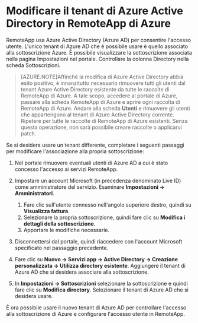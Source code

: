 
<properties
    pageTitle="Modificare il tenant di Azure Active Directory in RemoteApp di Azure"
    description="Informazioni su come modificare il tenant di Azure Active Directory associato a RemoteApp di Azure"
    services="remoteapp"
    documentationCenter="" 
    authors="lizap"
    manager="mbaldwin" />

<tags
    ms.service="remoteapp"
    ms.workload="compute"
    ms.tgt_pltfrm="na"
    ms.devlang="na"
    ms.topic="article"
    ms.date="06/24/2015"
    ms.author="elizapo" />



# Modificare il tenant di Azure Active Directory in RemoteApp di Azure

RemoteApp usa Azure Active Directory (Azure AD) per consentire l'accesso utente. L'unico tenant di Azure AD che è possibile usare è quello associato alla sottoscrizione Azure. È possibile visualizzare la sottoscrizione associata nella pagina Impostazioni nel portale. Controllare la colonna Directory nella scheda Sottoscrizioni.

> [AZURE.NOTE]Affinché la modifica di Azure Active Directory abbia esito positivo, è innanzitutto necessario rimuovere tutti gli utenti dal tenant Azure Active Directory esistente da tutte le raccolte di RemoteApp di Azure. A tale scopo, accedere al portale di Azure, passare alla scheda RemoteApp di Azure e aprire ogni raccolta di RemoteApp di Azure. Andare alla scheda **Utenti** e rimuovere gli utenti che appartengono al tenant di Azure Active Directory corrente. Ripetere per tutte le raccolte di RemoteApp di Azure esistenti. Senza questa operazione, non sarà possibile creare raccolte o applicarvi patch.

Se si desidera usare un tenant differente, completare i seguenti passaggi per modificare l'associazione alla propria sottoscrizione:

1. Nel portale rimuovere eventuali utenti di Azure AD a cui è stato concesso l'accesso ai servizi RemoteApp.


2. Impostare un account Microsoft (in precedenza denominato Live ID) come amministratore del servizio. Esaminare **Impostazioni -> Amministratori**.
	1. Fare clic sull'utente connesso nell'angolo superiore destro, quindi su **Visualizza fattura**.
	2. Selezionare la propria sottoscrizione, quindi fare clic su **Modifica i dettagli della sottoscrizione**.
	3. Apportare le modifiche necessarie.



3. Disconnettersi dal portale, quindi riaccedere con l'account Microsoft specificato nel passaggio precedente.


4. Fare clic su **Nuovo -> Servizi app -> Active Directory -> Creazione personalizzata -> Utilizza directory esistente**. Aggiungere il tenant di Azure AD che si desidera associare alla sottoscrizione.


5. In **Impostazioni -> Sottoscrizioni** selezionare la sottoscrizione e quindi fare clic su **Modifica directory**. Selezionare il tenant di Azure AD che si desidera usare.



È ora possibile usare il nuovo tenant di Azure AD per controllare l'accesso alla sottoscrizione di Azure e configurare l'accesso utente in RemoteApp.

<!---HONumber=August15_HO6-->